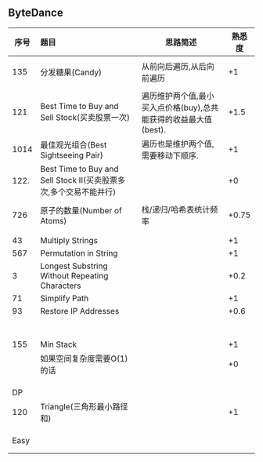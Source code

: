 ## ByteDance

| 序号  | 题目 |  思路简述         | 熟悉度 |
| ---- | :---------- | ------ | ------ |
|  |  |  |  |
| 135 | 分发糖果(Candy) | 从前向后遍历,从后向前遍历 | +1 |
|  |  |  |  |
| 121 | Best Time to Buy and Sell Stock(买卖股票一次) | 遍历维护两个值,最小买入点价格(buy),总共能获得的收益最大值(best). | +1.5 |
| 1014 | 最佳观光组合(Best Sightseeing Pair) | 遍历也是维护两个值,需要移动下顺序. | +1 |
| 122. | Best Time to Buy and Sell Stock II(买卖股票多次,多个交易不能并行) | | +0 |
|  |  | |  |
| 726 | 原子的数量(Number of Atoms) | 栈/递归/哈希表统计频率 | +0.75 |
| | | | |
| | | | |
| 43   | Multiply Strings| | +1     |
| 567  | Permutation in String                                        |                                         | +1     |
| 3    | Longest Substring Without Repeating Characters               |                | +0.2   |
| 71   | Simplify Path                                                |                                                 | +1     |
| 93   | Restore IP Addresses                                         |                                          | +0.6   |
|      |                                                              |                                                              |        |
|    |                                                              |                                                              |        |
|      |                                                              |                                                              |        |
|      |                                                              |                                                              |        |
|      |                                                              |                                                              |        |
|      |                                                              |                                                              |        |
|    |                                                              |                                                              |        |
| 155  | Min Stack                                                    |                                                     | +1     |
|      | 如果空间复杂度需要O(1)的话                                   |                                    | +0     |
|      |                                                              |                                                              |        |
|      |                                                              |                                                              |        |
|      |                                                              |                                                              |        |
| DP   |                                                              |                                                              |        |
| 120  | Triangle(三角形最小路径和)                                   |                                    | +1     |
|      |                                                              |                                                              |        |
|  |                                                              |                                                              |        |
|      |                                                              |                                                              |        |
| Easy |                                                              |                                                              |        |
|      |                                                              |                                                              |        |
|      |                                                              |                                                              |        |











